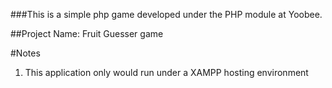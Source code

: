 ###This is a simple php game developed under the PHP module at Yoobee.

##Project Name: Fruit Guesser game

#Notes
1. This application only would run under a XAMPP hosting environment